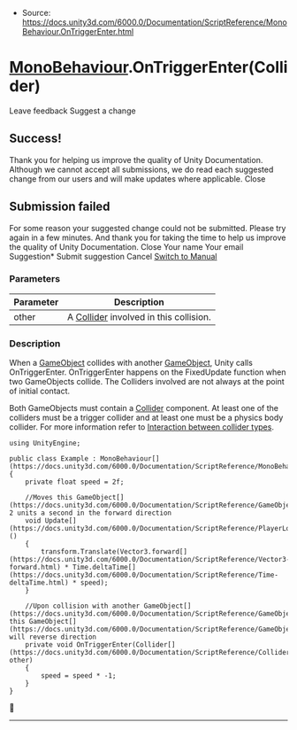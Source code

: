 * Source: https://docs.unity3d.com/6000.0/Documentation/ScriptReference/MonoBehaviour.OnTriggerEnter.html

#  [MonoBehaviour](https://docs.unity3d.com/6000.0/Documentation/ScriptReference/MonoBehaviour.html).OnTriggerEnter(Collider)
Leave feedback
Suggest a change
## Success!
Thank you for helping us improve the quality of Unity Documentation. Although we cannot accept all submissions, we do read each suggested change from our users and will make updates where applicable.
Close
## Submission failed
For some reason your suggested change could not be submitted. Please <a>try again</a> in a few minutes. And thank you for taking the time to help us improve the quality of Unity Documentation.
Close
Your name Your email Suggestion* Submit suggestion
Cancel
[Switch to Manual](https://docs.unity3d.com/6000.0/Documentation/Manual/class-MonoBehaviour.html "Go to MonoBehaviour Component in the Manual")
### Parameters
Parameter | Description  
---|---  
other | A [Collider](https://docs.unity3d.com/6000.0/Documentation/ScriptReference/Collider.html) involved in this collision.  
### Description
When a [GameObject](https://docs.unity3d.com/6000.0/Documentation/ScriptReference/GameObject.html) collides with another [GameObject](https://docs.unity3d.com/6000.0/Documentation/ScriptReference/GameObject.html), Unity calls OnTriggerEnter.
OnTriggerEnter happens on the FixedUpdate function when two GameObjects collide. The Colliders involved are not always at the point of initial contact.  
  
Both GameObjects must contain a [Collider](https://docs.unity3d.com/6000.0/Documentation/ScriptReference/Collider.html) component. At least one of the colliders must be a trigger collider and at least one must be a physics body collider. For more information refer to [Interaction between collider types](https://docs.unity3d.com/6000.0/Documentation/Manual/collider-types-interaction.html).
```
using UnityEngine;  
  
public class Example : MonoBehaviour[](https://docs.unity3d.com/6000.0/Documentation/ScriptReference/MonoBehaviour.html)
{
    private float speed = 2f;  
  
    //Moves this GameObject[](https://docs.unity3d.com/6000.0/Documentation/ScriptReference/GameObject.html) 2 units a second in the forward direction
    void Update[](https://docs.unity3d.com/6000.0/Documentation/ScriptReference/PlayerLoop.Update.html)()
    {
        transform.Translate(Vector3.forward[](https://docs.unity3d.com/6000.0/Documentation/ScriptReference/Vector3-forward.html) * Time.deltaTime[](https://docs.unity3d.com/6000.0/Documentation/ScriptReference/Time-deltaTime.html) * speed);
    }  
  
    //Upon collision with another GameObject[](https://docs.unity3d.com/6000.0/Documentation/ScriptReference/GameObject.html), this GameObject[](https://docs.unity3d.com/6000.0/Documentation/ScriptReference/GameObject.html) will reverse direction
    private void OnTriggerEnter(Collider[](https://docs.unity3d.com/6000.0/Documentation/ScriptReference/Collider.html) other)
    {
        speed = speed * -1;
    }
}

```

* * *
